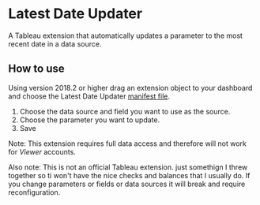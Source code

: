 # Latest Date Updater
A Tableau extension that automatically updates a parameter to the most recent date in a data source.

## How to use
Using version 2018.2 or higher drag an extension object to your dashboard and choose the Latest Date Updater [manifest file](https://keshiarose.github.io/latest-date-updater/LatestDateUpdater.trex).

1. Choose the data source and field you want to use as the source.
2. Choose the parameter you want to update.
3. Save

Note: This extension requires full data access and therefore will not work for *Viewer* accounts.

Also note: This is not an official Tableau extension. just somethign I threw together so ti won't have the nice checks and balances that I usually do. If you change parameters or fields or data sources it will break and require reconfiguration.
